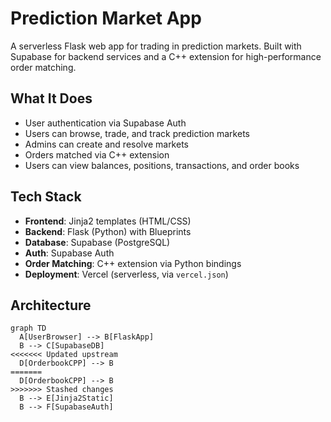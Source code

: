 # Prediction Market App

A serverless Flask web app for trading in prediction markets. Built with Supabase for backend services and a C++ extension for high-performance order matching.

## What It Does

- User authentication via Supabase Auth  
- Users can browse, trade, and track prediction markets  
- Admins can create and resolve markets  
- Orders matched via C++ extension  
- Users can view balances, positions, transactions, and order books  

## Tech Stack

- **Frontend**: Jinja2 templates (HTML/CSS)
- **Backend**: Flask (Python) with Blueprints
- **Database**: Supabase (PostgreSQL)
- **Auth**: Supabase Auth
- **Order Matching**: C++ extension via Python bindings
- **Deployment**: Vercel (serverless, via `vercel.json`)

## Architecture 

```mermaid
graph TD
  A[UserBrowser] --> B[FlaskApp]
  B --> C[SupabaseDB]
<<<<<<< Updated upstream
  D[OrderbookCPP] --> B
=======
  D[OrderbookCPP] --> B 
>>>>>>> Stashed changes
  B --> E[Jinja2Static]
  B --> F[SupabaseAuth]

```
